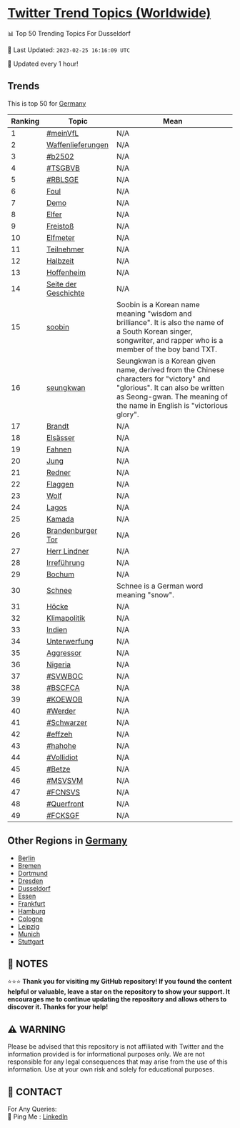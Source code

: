 [Twitter Trend Topics (Worldwide)](https://github.com/ErcinDedeoglu/Twitter-Trend-Topics)
==========


📊 Top 50 Trending Topics For Dusseldorf

📆 Last Updated: `2023-02-25 16:16:09 UTC`

🔧 Updated every 1 hour!


## Trends

This is top 50 for [Germany](</Germany>)

| Ranking | Topic | Mean |
| ------- | ------------ | ------------ |
| 1 | [#meinVfL](http://twitter.com/search?q=%23meinVfL) | N/A |
| 2 | [Waffenlieferungen](http://twitter.com/search?q=Waffenlieferungen) | N/A |
| 3 | [#b2502](http://twitter.com/search?q=%23b2502) | N/A |
| 4 | [#TSGBVB](http://twitter.com/search?q=%23TSGBVB) | N/A |
| 5 | [#RBLSGE](http://twitter.com/search?q=%23RBLSGE) | N/A |
| 6 | [Foul](http://twitter.com/search?q=Foul) | N/A |
| 7 | [Demo](http://twitter.com/search?q=Demo) | N/A |
| 8 | [Elfer](http://twitter.com/search?q=Elfer) | N/A |
| 9 | [Freistoß](http://twitter.com/search?q=Freisto%c3%9f) | N/A |
| 10 | [Elfmeter](http://twitter.com/search?q=Elfmeter) | N/A |
| 11 | [Teilnehmer](http://twitter.com/search?q=Teilnehmer) | N/A |
| 12 | [Halbzeit](http://twitter.com/search?q=Halbzeit) | N/A |
| 13 | [Hoffenheim](http://twitter.com/search?q=Hoffenheim) | N/A |
| 14 | [Seite der Geschichte](http://twitter.com/search?q=Seite+der+Geschichte) | N/A |
| 15 | [soobin](http://twitter.com/search?q=soobin) | Soobin is a Korean name meaning "wisdom and brilliance". It is also the name of a South Korean singer, songwriter, and rapper who is a member of the boy band TXT. |
| 16 | [seungkwan](http://twitter.com/search?q=seungkwan) | Seungkwan is a Korean given name, derived from the Chinese characters for "victory" and "glorious". It can also be written as Seong-gwan. The meaning of the name in English is "victorious glory". |
| 17 | [Brandt](http://twitter.com/search?q=Brandt) | N/A |
| 18 | [Elsässer](http://twitter.com/search?q=Els%c3%a4sser) | N/A |
| 19 | [Fahnen](http://twitter.com/search?q=Fahnen) | N/A |
| 20 | [Jung](http://twitter.com/search?q=Jung) | N/A |
| 21 | [Redner](http://twitter.com/search?q=Redner) | N/A |
| 22 | [Flaggen](http://twitter.com/search?q=Flaggen) | N/A |
| 23 | [Wolf](http://twitter.com/search?q=Wolf) | N/A |
| 24 | [Lagos](http://twitter.com/search?q=Lagos) | N/A |
| 25 | [Kamada](http://twitter.com/search?q=Kamada) | N/A |
| 26 | [Brandenburger Tor](http://twitter.com/search?q=Brandenburger+Tor) | N/A |
| 27 | [Herr Lindner](http://twitter.com/search?q=Herr+Lindner) | N/A |
| 28 | [Irreführung](http://twitter.com/search?q=Irref%c3%bchrung) | N/A |
| 29 | [Bochum](http://twitter.com/search?q=Bochum) | N/A |
| 30 | [Schnee](http://twitter.com/search?q=Schnee) | Schnee is a German word meaning "snow". |
| 31 | [Höcke](http://twitter.com/search?q=H%c3%b6cke) | N/A |
| 32 | [Klimapolitik](http://twitter.com/search?q=Klimapolitik) | N/A |
| 33 | [Indien](http://twitter.com/search?q=Indien) | N/A |
| 34 | [Unterwerfung](http://twitter.com/search?q=Unterwerfung) | N/A |
| 35 | [Aggressor](http://twitter.com/search?q=Aggressor) | N/A |
| 36 | [Nigeria](http://twitter.com/search?q=Nigeria) | N/A |
| 37 | [#SVWBOC](http://twitter.com/search?q=%23SVWBOC) | N/A |
| 38 | [#BSCFCA](http://twitter.com/search?q=%23BSCFCA) | N/A |
| 39 | [#KOEWOB](http://twitter.com/search?q=%23KOEWOB) | N/A |
| 40 | [#Werder](http://twitter.com/search?q=%23Werder) | N/A |
| 41 | [#Schwarzer](http://twitter.com/search?q=%23Schwarzer) | N/A |
| 42 | [#effzeh](http://twitter.com/search?q=%23effzeh) | N/A |
| 43 | [#hahohe](http://twitter.com/search?q=%23hahohe) | N/A |
| 44 | [#Vollidiot](http://twitter.com/search?q=%23Vollidiot) | N/A |
| 45 | [#Betze](http://twitter.com/search?q=%23Betze) | N/A |
| 46 | [#MSVSVM](http://twitter.com/search?q=%23MSVSVM) | N/A |
| 47 | [#FCNSVS](http://twitter.com/search?q=%23FCNSVS) | N/A |
| 48 | [#Querfront](http://twitter.com/search?q=%23Querfront) | N/A |
| 49 | [#FCKSGF](http://twitter.com/search?q=%23FCKSGF) | N/A |



## Other Regions in [Germany](</Germany>)

* [Berlin](</Germany/Berlin.md>)
* [Bremen](</Germany/Bremen.md>)
* [Dortmund](</Germany/Dortmund.md>)
* [Dresden](</Germany/Dresden.md>)
* [Dusseldorf](</Germany/Dusseldorf.md>)
* [Essen](</Germany/Essen.md>)
* [Frankfurt](</Germany/Frankfurt.md>)
* [Hamburg](</Germany/Hamburg.md>)
* [Cologne](</Germany/Cologne.md>)
* [Leipzig](</Germany/Leipzig.md>)
* [Munich](</Germany/Munich.md>)
* [Stuttgart](</Germany/Stuttgart.md>)



## 📝 NOTES

⭐⭐⭐ **Thank you for visiting my GitHub repository! If you found the content helpful or valuable, leave a star on the repository to show your support. It encourages me to continue updating the repository and allows others to discover it. Thanks for your help!**


## ⚠️ WARNING

Please be advised that this repository is not affiliated with Twitter and the information provided is for informational purposes only. We are not responsible for any legal consequences that may arise from the use of this information. Use at your own risk and solely for educational purposes.


## 📨 CONTACT

 For Any Queries:  
            🏓 Ping Me : [LinkedIn](https://www.linkedin.com/in/ercindedeoglu/)
